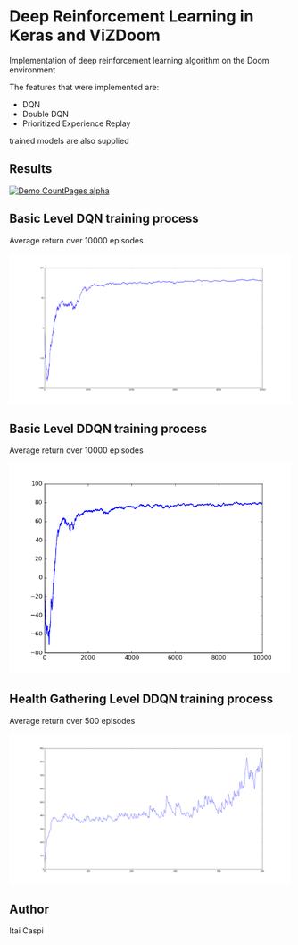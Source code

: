 # Deep Reinforcement Learning in Keras and ViZDoom

Implementation of deep reinforcement learning algorithm on the Doom environment

The features that were implemented are:
- DQN
- Double DQN
- Prioritized Experience Replay

trained models are also supplied

## Results

[![Demo CountPages alpha](https://j.gifs.com/5yGJ3Z.gif)](https://youtu.be/vnFHonjWoHE)

## Basic Level DQN training process

Average return over 10000 episodes

![model](basic_dqn_avg_return.png)

## Basic Level DDQN training process

Average return over 10000 episodes

![model](basic_ddqn_avg_return.png)

## Health Gathering Level DDQN training process

Average return over 500 episodes

![model](health_gathering_ddqn_avg_return.png)

## Author

Itai Caspi
